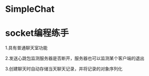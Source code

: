 SimpleChat
==========
<h1>socket编程练手</h1>
<p>1.具有普通聊天室功能</p>
<p>2.发送心跳包监测服务器是否断开，服务器也可以监测某个客户端的退出</p>
<p>3.创建聊天时自动存储当天聊天记录，并将记录的对象序列化</p>
